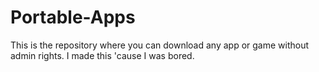# Portable-Apps
This is the repository where you can download any app or game without admin rights. I made this 'cause I was bored.
